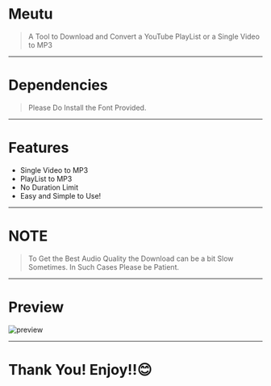 # Meutu
> A Tool to Download and Convert a YouTube PlayList or a Single Video to MP3
***
# Dependencies
> Please Do Install the Font Provided.
***
# Features
* Single Video to MP3
* PlayList to MP3
* No Duration Limit
* Easy and Simple to Use!
***
# NOTE
> To Get the Best Audio Quality the Download can be a bit Slow Sometimes. In Such Cases Please be Patient.
***
# Preview
![preview](https://user-images.githubusercontent.com/73626726/162634113-70d5bb88-1828-49db-a46f-f00e5a4fb074.png)
***
# Thank You! Enjoy!!😊
